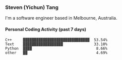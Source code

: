 ### Steven (Yichun) Tang

I'm a software engineer based in Melbourne, Australia.

#### Personal Coding Activity (past 7 days)
```
C++     ▓▓▓▓▓▓▓▓▓▓▓▓▓▓▓▓▓▓▓▓▓▓▓▓▓▓▓▓▓▓  53.54%
Text    ▓▓▓▓▓▓▓▓▓▓▓▓▓▓▓▓▓▓              33.10%
Python  ▓▓▓▓                             8.66%
other   ▓▓                               4.69%
```
